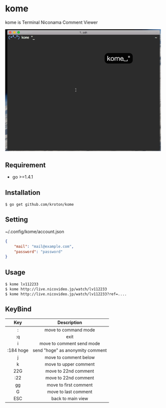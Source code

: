 # kome

kome is Terminal Niconama Comment Viewer

![](ss.gif)

## Requirement
- go >=1.4.1

## Installation

    $ go get github.com/kroton/kome
    
## Setting
~/.config/kome/account.json
```json
{
    "mail": "mail@example.com",
    "password": "password"
}
```

## Usage
    $ kome lv112233
    $ kome http://live.nicovideo.jp/watch/lv112233
    $ kome http://live.nicovideo.jp/watch/lv112233?ref=....
    
## KeyBind
| Key | Description |
|:---:|:---:|
| : | move to command mode |
| :q | exit |
| i | move to comment send mode |
| :184 hoge | send "hoge" as anonymity comment |
| j | move to comment below |
| k | move to upper comment |
| 22G | move to 22nd comment |
| :22 | move to 22nd comment |
| gg | move to first comment |
| G | move to last comment |
|ESC|back to main view|
